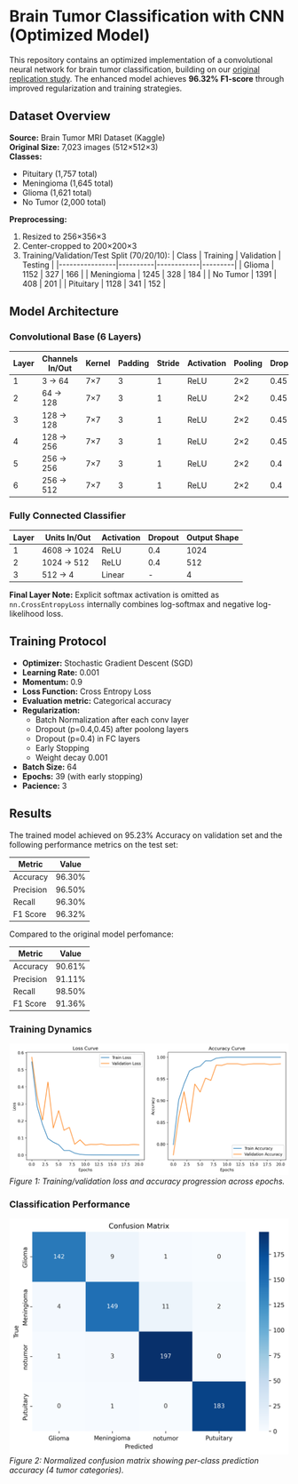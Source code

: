 # Brain Tumor Classification with CNN (Optimized Model)

This repository contains an optimized implementation of a convolutional neural network for brain tumor classification, building on our [original replication study](article_model). The enhanced model achieves **96.32% F1-score** through improved regularization and training strategies.

## Dataset Overview

**Source:** Brain Tumor MRI Dataset (Kaggle)  
**Original Size:** 7,023 images (512×512×3)  
**Classes:** 
- Pituitary (1,757 total)
- Meningioma (1,645 total)
- Glioma (1,621 total)
- No Tumor (2,000 total)

**Preprocessing:**
1. Resized to 256×356×3
2. Center-cropped to 200×200×3
3. Training/Validation/Test Split (70/20/10):
   | Class          | Training | Validation | Testing |
   |----------------|----------|------------|---------|
   | Glioma         | 1152     | 327        | 166     |
   | Meningioma     | 1245     | 328        | 184     |
   | No Tumor       | 1391     | 408        | 201     |
   | Pituitary      | 1128     | 341        | 152     |


## Model Architecture

### Convolutional Base (6 Layers)

| Layer | Channels In/Out | Kernel | Padding | Stride | Activation | Pooling | Dropout | Output Shape |
|-------|-----------------|--------|---------|--------|------------|---------|---------|--------------|
| 1     | 3 → 64          | 7×7    | 3       | 1      | ReLU       | 2×2     | 0.45    | 100×100×64   |
| 2     | 64 → 128        | 7×7    | 3       | 1      | ReLU       | 2×2     | 0.45    | 50×50×128    |
| 3     | 128 → 128       | 7×7    | 3       | 1      | ReLU       | 2×2     | 0.45    | 25×25×128    |
| 4     | 128 → 256       | 7×7    | 3       | 1      | ReLU       | 2×2     | 0.45    | 12×12×256    |
| 5     | 256 → 256       | 7×7    | 3       | 1      | ReLU       | 2×2     | 0.4     | 6×6×256      |
| 6     | 256 → 512       | 7×7    | 3       | 1      | ReLU       | 2×2     | 0.4     | 3×3×512      |

### Fully Connected Classifier

| Layer | Units In/Out | Activation | Dropout | Output Shape |
|-------|--------------|------------|---------|--------------|
| 1     | 4608 → 1024  | ReLU       | 0.4     | 1024         |
| 2     | 1024 → 512   | ReLU       | 0.4     | 512          |
| 3     | 512 → 4      | Linear     | -       | 4            |

**Final Layer Note:** Explicit softmax activation is omitted as `nn.CrossEntropyLoss` internally combines log-softmax and negative log-likelihood loss.

## Training Protocol

- **Optimizer:** Stochastic Gradient Descent (SGD)
- **Learning Rate:** 0.001
- **Momentum:** 0.9
- **Loss Function:** Cross Entropy Loss
- **Evaluation metric:** Categorical accuracy
- **Regularization:**
  - Batch Normalization after each conv layer
  - Dropout (p=0.4,0.45) after poolong layers
  - Dropout (p=0.4) in FC layers 
  - Early Stopping
  - Weight decay 0.001
- **Batch Size:** 64
- **Epochs:** 39 (with early stopping)
- **Pacience:** 3


## Results

The trained model achieved on 95.23% Accuracy on validation set and the following performance metrics on the test set:

| Metric     | Value   |
|------------|---------|
| Accuracy   | 96.30%  |
| Precision  | 96.50%  |
| Recall     | 96.30%  |
| F1 Score   | 96.32%  |

Compared to the original model perfomance:

| Metric     | Value   |
|------------|---------|
| Accuracy   | 90.61%  |
| Precision  | 91.11%  |
| Recall     | 98.50%  |
| F1 Score   | 91.36%  |

### Training Dynamics
![Training Metrics](notebooks/training_plots.png)  
*Figure 1: Training/validation loss and accuracy progression across epochs.*

### Classification Performance
![Confusion Matrix](notebooks/confusion_matrix.png)  
*Figure 2: Normalized confusion matrix showing per-class prediction accuracy (4 tumor categories).*



